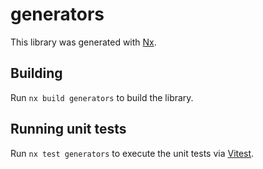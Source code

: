 # generators

This library was generated with [Nx](https://nx.dev).

## Building

Run `nx build generators` to build the library.

## Running unit tests

Run `nx test generators` to execute the unit tests via [Vitest](https://vitest.dev/).
